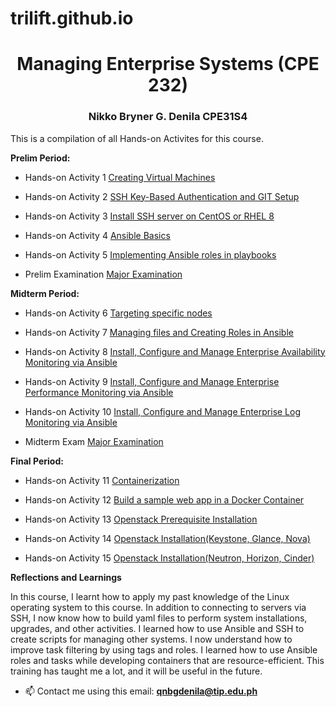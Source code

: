 # trilift.github.io

<h1 align="center">Managing Enterprise Systems (CPE 232)</h1>
<h3 align="center">Nikko Bryner G. Denila CPE31S4</h3>
<body>This is a compilation of all Hands-on Activites for this course.</body>

<p><strong>Prelim Period:</strong></p>

- Hands-on Activity 1 [Creating Virtual Machines](https://github.com/Trilift/SysAdS4/tree/main/HOA1)

- Hands-on Activity 2 [SSH Key-Based Authentication and GIT Setup](https://github.com/Trilift/SysAdS4/tree/main/HOA2)

- Hands-on Activity 3 [Install SSH server on CentOS or RHEL 8](https://github.com/Trilift/SysAdS4/tree/main/HOA3)

- Hands-on Activity 4 [Ansible Basics](https://github.com/Trilift/SysAdS4/tree/main/HOA4)

- Hands-on Activity 5 [Implementing Ansible roles in playbooks](https://github.com/Trilift/SysAdS4/tree/main/HOA5)

- Prelim Examination [Major Examination](https://github.com/Trilift/Denila_PrelimExam-MES.git)

<p><strong>Midterm Period:</strong></p>

- Hands-on Activity 6 [Targeting specific nodes](https://github.com/Trilift/SysAdS4/tree/main/HOA6)

- Hands-on Activity 7 [Managing files and Creating Roles in Ansible](https://github.com/Trilift/SysAdS4/tree/main/HOA7)

- Hands-on Activity 8 [Install, Configure and Manage Enterprise Availability Monitoring via Ansible](https://github.com/Trilift/SysAdS4/tree/main/HOA8)

- Hands-on Activity 9 [Install, Configure and Manage Enterprise Performance Monitoring via Ansible](https://github.com/Trilift/SysAdS4/tree/main/HOA9)

- Hands-on Activity 10 [Install, Configure and Manage Enterprise Log Monitoring via Ansible](https://github.com/Trilift/SysAdS4/tree/main/HOA10)

- Midterm Exam [Major Examination](https://github.com/Trilift/Denila_Midterm-MES.git)

<p><strong>Final Period:</strong></p>

- Hands-on Activity 11 [Containerization](https://github.com/Trilift/SysAdS4/tree/main/HOA11)

- Hands-on Activity 12 [Build a sample web app in a Docker Container](https://github.com/Trilift/SysAdS4/tree/main/HOA12)

- Hands-on Activity 13 [Openstack Prerequisite Installation](https://github.com/Trilift/SysAdS4/tree/main/HOA13)

- Hands-on Activity 14 [Openstack Installation(Keystone, Glance, Nova)](https://github.com/Trilift/SysAdS4/tree/main/HOA14)

- Hands-on Activity 15 [Openstack Installation(Neutron, Horizon, Cinder)](https://github.com/Trilift/SysAdS4/tree/main/HOA15)

<p><strong>Reflections and Learnings</strong></p>
<body align="left">In this course, I learnt how to apply my past knowledge of the Linux operating system to this course. In addition to connecting to servers via SSH, I now know how to build yaml files to perform system installations, upgrades, and other activities. I learned how to use Ansible and SSH to create scripts for managing other systems. I now understand how to improve task filtering by using tags and roles. I learned how to use Ansible roles and tasks while developing containers that are resource-efficient. This training has taught me a lot, and it will be useful in the future.</body>

- 📫 Contact me using this email: **qnbgdenila@tip.edu.ph**
